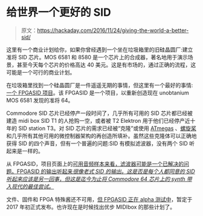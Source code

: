 # 给世界一个更好的 SID

> 原文：<https://hackaday.com/2016/11/24/giving-the-world-a-better-sid/>

这里有一个商业计划给你，如果你曾经遇到一个坐在垃圾箱里的旧硅晶圆厂:建立准将 SID 芯片。MOS 6581 和 8580 是一个芯片上的合成器，著名地用于演示场景，甚至今天每个芯片的价格高达 40 美元。这是有市场的，通过正确的流程，这可能是一个可行的商业计划。

在垃圾箱里找到一个硅晶圆厂是一件遥遥无期的事情，但这里有一个最好的事情:[一个 FPGASID 项目](http://www.fpgasid.de/home)。该 FPGASID 是一个项目，以重新创造现在 unobtanium MOS 6581 发现的准将 64。

Commodore SID 芯片已经停产一段时间了，几乎所有可用的 SID 芯片都已经被建造 midi box SID T1 的人抢购一空，或者被 T2 Elektron 用于他们已经停产近十年的 SID station T3。对 SID 芯片的需求已经被“克隆”或使用 [ATmegas](http://www.roboterclub-freiburg.de/atmega_sound/atmegaSID.html) 、[螺旋桨](http://hackaday.com/2012/08/31/propeller-turned-into-chiptune-player-with-a-software-sid/)和几乎所有其他可用的微控制器架构的再创造所填补。虽然这些克隆体可以正确地获得 SID 的四个声音，但有一个普遍的问题:SID 有模拟滤波器，没有两个 SID 听起来是一样的。

从 FPGASID，项目页面上的[可用音频样本来看，滤波器可能是一个已解决的问题。FPGASID 的输出听起来*很像老式 SID 的输出。这是否是每个人都同意的 SID 听起来应该是另一回事，但这是迄今为止将 Commodore 64 芯片上的 synth 带入现代的最佳尝试。*](http://www.fpgasid.de/project-definition)

文件、固件和 FPGA 特殊酱还不可用，[但 FPGASID 正在 alpha 测试中](http://www.fpgasid.de/alpha-phase)，暂定于 2017 年初正式发布。也许现在是时候找出优步 MIDIbox 的那些计划了。